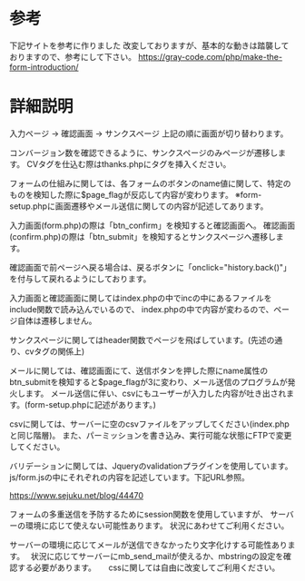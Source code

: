 # 参考
下記サイトを参考に作りました
改変しておりますが、基本的な動きは踏襲しておりますので、参考にして下さい。
https://gray-code.com/php/make-the-form-introduction/

# 詳細説明
入力ページ → 確認画面 → サンクスページ
上記の順に画面が切り替わります。

コンバージョン数を確認できるように、サンクスページのみページが遷移します。
CVタグを仕込む際はthanks.phpにタグを挿入ください。

フォームの仕組みに関しては、各フォームのボタンのname値に関して、特定のものを検知した際に$page_flagが反応して内容が変わります。
※form-setup.phpに画面遷移やメール送信に関しての内容が記述してあります。

入力画面(form.php)の際は「btn_confirm」を検知すると確認画面へ。
確認画面(confirm.php)の際は「btn_submit」を検知するとサンクスページへ遷移します。

確認画面で前ページへ戻る場合は、戻るボタンに「onclick="history.back()"」を付与して戻れるようにしております。

入力画面と確認画面に関してはindex.phpの中でincの中にあるファイルをinclude関数で読み込んでいるので、
index.phpの中で内容が変わるので、ページ自体は遷移しません。

サンクスページに関してはheader関数でページを飛ばしています。(先述の通り、cvタグの関係上)

メールに関しては、確認画面にて、送信ボタンを押した際にname属性のbtn_submitを検知すると$page_flagが3に変わり、メール送信のプログラムが発火します。
メール送信に伴い、csvにもユーザーが入力した内容が吐き出されます。(form-setup.phpに記述があります。)

csvに関しては、サーバーに空のcsvファイルをアップしてください(index.phpと同じ階層)。
また、パーミッションを書き込み、実行可能な状態にFTPで変更してください。

バリデーションに関しては、Jqueryのvalidationプラグインを使用しています。
js/form.jsの中にそれぞれの内容を記述しています。下記URL参照。

https://www.sejuku.net/blog/44470


フォームの多重送信を予防するためにsession関数を使用していますが、
サーバーの環境に応じて使えない可能性あります。
状況にあわせてご利用ください。

サーバーの環境に応じてメールが送信できなかったり文字化けする可能性あります。　
状況に応じてサーバーにmb_send_mailが使えるか、mbstringの設定を確認する必要があります。
　
cssに関しては自由に改変してご利用ください。



